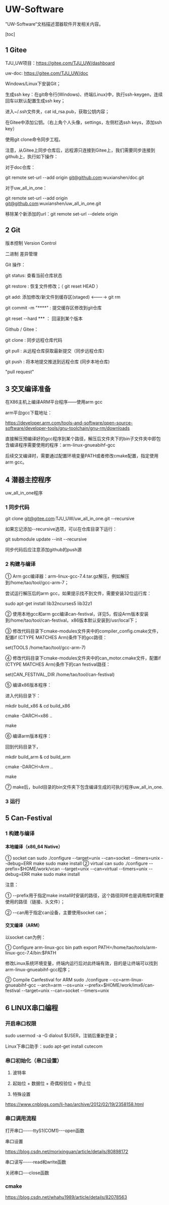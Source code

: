 # UW-Software

”UW-Software“文档描述潜器软件开发相关内容。



[toc]

## 1 Gitee

TJU_UW项目：https://gitee.com/TJU_UW/dashboard

uw-doc: https://gitee.com/TJU_UW/doc

Windows/Linux下安装Git；

生成ssh key：在git命令行(Windows)、终端(Linux)中，执行ssh-keygen，连续回车以默认配置生成ssh key；

进入~/.ssh文件夹，cat id_rsa.pub，获取公钥内容；

在Gitee中添加公钥。（右上角个人头像，settings，左侧栏选ssh keys，添加ssh key）

使用git clone命令同步工程。

注意，从Gitee上同步仓库后，远程源只连接到Gitee上，我们需要同步连接到github上，执行如下操作：

对于doc仓库：

git remote set-url --add origin git@github.com:wuxianshen/doc.git

对于uw_all_in_one：

git remote set-url --add origin git@github.com:wuxianshen/uw_all_in_one.git

移除某个新添加的url：git remote set-url --delete origin





## 2 Git

版本控制 Version Control

二进制 差异管理

Git 操作：

git status: 查看当前仓库状态

git restore : 恢复文件修改；（ git reset HEAD <file> ）

git add: 添加修改/新文件到缓存区(staged)  <----> git rm

git commit -m "****" : 提交缓存区修改到git仓库

git reset --hard *** ： 回滚到某个版本

Github / Gitee：

git clone : 同步远程仓库代码

git pull : 从远程仓库获取最新提交（同步远程仓库）

git push : 将本地提交推送到远程仓库 (同步本地仓库)

"pull request"



## 3 交叉编译准备

在X86主机上编译ARM平台程序——使用arm gcc

arm平台gcc下载地址：

https://developer.arm.com/tools-and-software/open-source-software/developer-tools/gnu-toolchain/gnu-rm/downloads

直接解压预编译好的gcc程序到某个路径，解压后文件夹下的bin子文件夹中即包含编译程序需要使用的程序：arm-linux-gnueabihf-gcc

后续交叉编译时，需要通过配置环境变量PATH或者修改cmake配置，指定使用arm gcc。



## 4 潜器主控程序

uw_all_in_one程序

### 1 同步代码

git clone git@gitee.com:TJU_UW/uw_all_in_one.git --recursive

如果忘记添加--recursive选项，可以在仓库目录下运行：

git submodule update --init --recursive

同步代码后应注意添加github的push源

### 2 构建与编译

① Arm gcc编译器：arm-linux-gcc-7.4.tar.gz解压，例如解压到/home/tao/tool/gcc-arm-7；

尝试运行解压后的arm gcc，如果提示找不到文件，需要安装32位运行库：

sudo apt-get install lib32ncurses5 lib32z1

② 使用本地gcc和arm gcc编译can-festival，详见5，假设Arm版本安装到/home/tao/tool/can-festival，x86版本默认安装到/usr/local下；

③ 修改代码目录下cmake-modules文件夹中的compiler_config.cmake文件，配置if (CTYPE MATCHES Arm)条件下的gcc路径：

set(TOOLS /home/tao/tool/gcc-arm-7) 

④ 修改代码目录下cmake-modules文件夹中的can_motor.cmake文件，配置if (CTYPE MATCHES Arm)条件下的can festival路径：

set(CAN_FESTIVAL_DIR /home/tao/tool/can-festival)

⑤ 编译x86版本程序：

进入代码目录下：

mkdir build_x86 & cd build_x86

cmake -DARCH=x86 ..

make

⑥ 编译arm版本程序：

回到代码目录下，

mkdir build_arm & cd build_arm

cmake -DARCH=Arm ..

make

⑦ make后，build目录的bin文件夹下包含编译生成的可执行程序uw_all_in_one.

### 3 运行



## 5 Can-Festival

### 1 构建与编译

#### 本地编译（x86_64 Native）

① socket can
sudo ./configure --target=unix --can=socket --timers=unix --debug=ERR
make
sudo make install
② virtual can
sudo ./configure --prefix=$HOME/work/vcan --target=unix --can=virtual --timers=unix --debug=ERR
make
sudo make install

注意：

① --prefix用于指定make install时安装的路径，这个路径同样也是调用库时需要使用的路径（链接、头文件）；

② --can用于指定can设备，主要使用socket can；

#### 交叉编译（ARM）

以socket can为例：

① Configure arm-linux-gcc bin path
export PATH=/home/tao/tools/arm-linux-gcc-7.4/bin:$PATH

修改Linux系统环境变量，终端内运行后对此终端有效，目的是让终端可以找到arm-linux-gnueabihf-gcc程序；

② Compile Canfestival for ARM
sudo ./configure --cc=arm-linux-gnueabihf-gcc --arch=arm  --os=unix --prefix=$HOME/work/imx6/can-festival --target=unix --can=socket --timers=unix



## 6 LINUX串口编程

### 开启串口权限

sudo usermod -a -G dialout $USER，注销后重新登录；

Linux下串口助手：sudo apt-get install cutecom

### 串口初始化（串口设置）

1. 波特率

2. 起始位 + 数据位 + 奇偶校验位 + 停止位

3. 特殊设置

https://www.cnblogs.com/li-hao/archive/2012/02/19/2358158.html

### 串口调用流程

打开串口-----ttyS1(COM1)---open函数

串口设置

https://blog.csdn.net/morixinguan/article/details/80898172

串口读写-----read和write函数

关闭串口---close函数

### cmake

https://blog.csdn.net/whahu1989/article/details/82078563